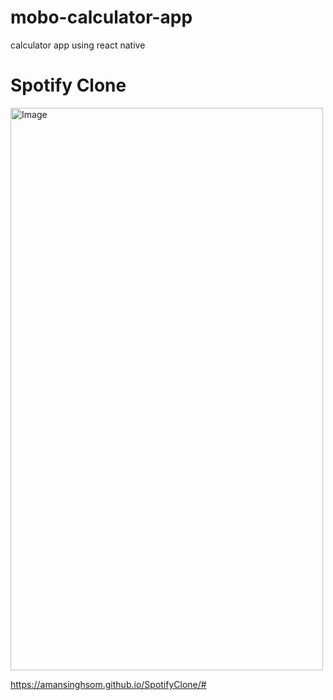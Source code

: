 # mobo-calculator-app
calculator app  using react native



<h1>Spotify Clone </h1>
<img src="https://github.com/amansinghsom/mobo-calculator-app/blob/master/assets/Expo%20Go.gif" alt="Image" width=500 height=900/>

https://amansinghsom.github.io/SpotifyClone/#
